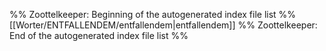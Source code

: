 %% Zoottelkeeper: Beginning of the autogenerated index file list  %%
 [[Worter/ENTFALLENDEM/entfallendem|entfallendem]]
%% Zoottelkeeper: End of the autogenerated index file list  %%

